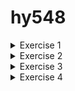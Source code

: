 # hy548
<details>
<summary>Exercise 1</summary>

1. Download the images tagged 1.23.3 and 1.23.3-alpine locally.

    ```
    >Docker image pull  nginx:1.23.3
    >Docker image pull  nginx:1.23.3-alpine
    ```

2. Compare the sizes of the two images.
    ```
    REPOSITORY                TAG             IMAGE ID       CREATED         SIZE
    hello-world               latest        	  9c7a54a9a43c   9 months ago    13.3kB
    nginx                     	1.23.3         	 ac232364af84   11 months ago   142MB
    nginx                     	1.23.3-alpine   	2bc7edbc3cf2   12 months ago   40.7MB
    ```

    Παρατηρούμε ότι το image nginx-alpine έχει σημαντικά μικρότερο μέγεθος σε σύγκριση με το image nginx. Αυτό οφείλεται στο γεγονός ότι το image nginx-alpine βασίζεται στο Alpine Linux, το οποίο είναι γνωστό για την ελαφρότητά του καθώς περιλαμβάνει μόνο τα απολύτως απαραίτητα για την εκτέλεση της εφαρμογής.

3. Start one of the two images in the background, with the appropriate network settings to forward port 80 locally and use a browser (or curl or wget) to see that calls are answered. What is the answer?

    ```
    > docker run -p 8080:80 -d nginx:1.23.3-alpine
    > curl http://127.0.0.1:8080
    ```


    Answer:

    ```
    <!DOCTYPE html>
    <html>
    <head>
    <title>Welcome to nginx!</title>
    <style>
    html { color-scheme: light dark; }
    body { width: 35em; margin: 0 auto;
    font-family: Tahoma, Verdana, Arial, sans-serif; }
    </style>
    </head>
    <body>
    <h1>Welcome to nginx!</h1>
    <p>If you see this page, the nginx web server is successfully installed and
    working. Further configuration is required.</p>

    <p>For online documentation and support please refer to
    <a href="http://nginx.org/">nginx.org</a>.<br/>
    Commercial support is available at
    <a href="http://nginx.com/">nginx.com</a>.</p>

    <p><em>Thank you for using nginx.</em></p>
    </body>
    </html>
    ```

4. Confirm that the container is running in Docker.

    ```
    > docker ps

    CONTAINER ID   IMAGE                 COMMAND                  CREATED         STATUS         
    9d34b2a3aa44   nginx:1.23.3-alpine   "/docker-entrypoint.…"   5 seconds ago   Up 3 seconds   

    PORTS                                   			NAMES
    0.0.0.0:8080->80/tcp, :::8080->80/tcp   ecstatic_roentgen
    ```

5. Get the logs of the running container.

    ```
    >docker logs ecstatic_roentgen 

    /docker-entrypoint.sh: /docker-entrypoint.d/ is not empty, will attempt to perform configuration
    /docker-entrypoint.sh: Looking for shell scripts in /docker-entrypoint.d/
    /docker-entrypoint.sh: Launching /docker-entrypoint.d/10-listen-on-ipv6-by-default.sh
    10-listen-on-ipv6-by-default.sh: info: Getting the checksum of /etc/nginx/conf.d/default.conf
    10-listen-on-ipv6-by-default.sh: info: Enabled listen on IPv6 in /etc/nginx/conf.d/default.conf
    /docker-entrypoint.sh: Launching /docker-entrypoint.d/20-envsubst-on-templates.sh
    /docker-entrypoint.sh: Launching /docker-entrypoint.d/30-tune-worker-processes.sh
    /docker-entrypoint.sh: Configuration complete; ready for start up
    2024/02/18 18:15:36 [notice] 1#1: using the "epoll" event method
    2024/02/18 18:15:36 [notice] 1#1: nginx/1.23.3
    2024/02/18 18:15:36 [notice] 1#1: built by gcc 12.2.1 20220924 (Alpine 12.2.1_git20220924-r4) 
    2024/02/18 18:15:36 [notice] 1#1: OS: Linux 5.15.0-92-generic
    2024/02/18 18:15:36 [notice] 1#1: getrlimit(RLIMIT_NOFILE): 1048576:1048576
    2024/02/18 18:15:36 [notice] 1#1: start worker processes
    2024/02/18 18:15:36 [notice] 1#1: start worker process 29
    2024/02/18 18:15:36 [notice] 1#1: start worker process 30
    2024/02/18 18:15:36 [notice] 1#1: start worker process 31
    2024/02/18 18:15:36 [notice] 1#1: start worker process 32
    2024/02/18 18:15:36 [notice] 1#1: start worker process 33
    2024/02/18 18:15:36 [notice] 1#1: start worker process 34

    ```

6. Stop the running container.

    ```
    >docker stop ecstatic_roentgen
    >docker ps

    CONTAINER ID   IMAGE     COMMAND   CREATED   STATUS    PORTS     NAMES
    …...
    ```

7. Start the stopped container.

    ```
    >docker start ecstatic_roentgen 
    >docker ps

    CONTAINER ID   IMAGE                 COMMAND                  CREATED         STATUS          
    9d34b2a3aa44   nginx:1.23.3-alpine   "/docker-entrypoint.…"   7 minutes ago   Up 38 seconds   

    PORTS                                   			NAMES
    0.0.0.0:8080->80/tcp, :::8080->80/tcp   ecstatic_roentgen
    ```
8. Stop the container and remove it from Docker.

    ```
    >docker stop ecstatic_roentgen
    >docker rm ecstatic_roentgen
    >docker ps -a
    
    CONTAINER ID   IMAGE     COMMAND   CREATED   STATUS    PORTS     NAMES
    ……..
    ```
</details>




<details>

<summary>Exercise 2</summary>

1. Open a shell session inside the running container and change the first sentence of the default page to "Welcome to MY nginx!". Close the session.


    ```
    >docker run -p 8080:80 -d nginx:1.23.3
    >docker ps
    
    CONTAINER ID   IMAGE          COMMAND                  CREATED         STATUS PORTS                                   NAMES
    d56eaf24fba3   nginx:1.23.3   "/docker-entrypoint.…"   6 seconds ago   Up 5 seconds   0.0.0.0:8080->80/tcp, :::8080->80/tcp   quirky_mcnulty

    ```

    Εκτελούμε την εντολή αυτή για να ξεκινήσουμε το shell μέσα στο container

    ```
    >docker exec -it quirky_mcnulty /bin/bash
    ```
    
    Αφού μπούμε στο container, πηγαίνουμε στον φάκελο `/usr/share/nginx/html` για να επεξεργαστούμε το αρχείο `index.html` και κάνουμε τις κατάλληλες τροποποιήσεις. Αλλά επειδή δεν έχουμε κάποιον επεξεργαστή κειμένου, θα εγκαταστήσουμε το nano με τις εξής εντολές:

    ```
    >apt-get update
    >apt install nano
    ```

    και έπειτα επεξεργαζόμαστε το αρχείο.

2. From your computer's terminal (outside the container) download the default page locally and upload another one in its place.

    Κάνουμε download απο το τερματικό με την εξής εντολή:

    ```
    >docker cp quirky_mcnulty:/usr/share/nginx/html/index.html index.html
    
    ```
    Θα επεξεργαστούμε το αρχείο και θα το ξαναβάλουμε μέσα στο container.

    ```
    >docker cp index.html quirky_mcnulty:/usr/share/nginx/html/index.html
    ```


3. Close the container, delete it and start another instance. Do you see the changes? Why;

    ```
    >docker stop quirky_mcnulty
    >docker rm quirky_mcnulty
    >docker run -p 8080:80 -d nginx:1.23.3
    ```

    Παρατηρούμε ότι οι αλλαγές που κάναμε στο προηγούμενο ερώτημα δεν εμφανίζονται στο νέο container. Αυτό οφείλεται στο γεγονός ότι το image που χρησιμοποιούμε για τη δημιουργία του container δεν περιλαμβάνει τις τροποποιήσεις που πραγματοποιήσαμε πριν.

</details>




<details>

<summary>Exercise 3</summary>





</details>




<details>

<summary>Exercise 4</summary>





</details>

